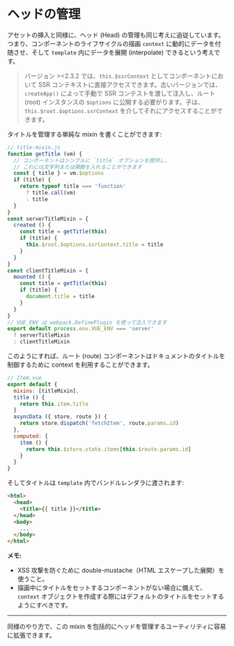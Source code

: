 # ヘッドの管理

アセットの挿入と同様に、ヘッド (Head) の管理も同じ考えに追従しています。つまり、コンポーネントのライフサイクルの描画 `context` に動的にデータを付随させ、そして `template` 内にデータを展開 (interpolate) できるという考えです。

> バージョン >=2.3.2 では、`this.$ssrContext` としてコンポーネントにおいて SSR コンテキストに直接アクセスできます。古いバージョンでは、`createApp()` によって手動で SSR コンテストを渡して注入し、ルート (root) インスタンスの `$options` に公開する必要がります。子は、`this.$root.$options.ssrContext` を介してそれにアクセスすることができます。

タイトルを管理する単純な mixin を書くことができます:

```js
// title-mixin.js
function getTitle (vm) {
  // コンポーネントはシンプルに `title` オプションを提供し、
  // これには文字列または関数を入れることができます
  const { title } = vm.$options
  if (title) {
    return typeof title === 'function'
      ? title.call(vm)
      : title
  }
}
const serverTitleMixin = {
  created () {
    const title = getTitle(this)
    if (title) {
      this.$root.$options.ssrContext.title = title
    }
  }
}
const clientTitleMixin = {
  mounted () {
    const title = getTitle(this)
    if (title) {
      document.title = title
    }
  }
}
// VUE_ENV は webpack.DefinePlugin を使って注入できます
export default process.env.VUE_ENV === 'server'
  ? serverTitleMixin
  : clientTitleMixin
```

このようにすれば、ルート (route) コンポーネントはドキュメントのタイトルを制御するために context を利用することができます。

```js
// Item.vue
export default {
  mixins: [titleMixin],
  title () {
    return this.item.title
  }
  asyncData ({ store, route }) {
    return store.dispatch('fetchItem', route.params.id)
  },
  computed: {
    item () {
      return this.$store.state.items[this.$route.params.id]
    }
  }
}
```

そしてタイトルは `template` 内でバンドルレンダラに渡されます:

```html
<html>
  <head>
    <title>{{ title }}</title>
  </head>
  <body>
    ...
  </body>
</html>
```

**メモ:**

- XSS 攻撃を防ぐために double-mustache（HTML エスケープした展開）を使うこと。
- 描画中にタイトルをセットするコンポーネントがない場合に備えて、`context` オブジェクトを作成する際にはデフォルトのタイトルをセットするようにすべきです。

---

同様のやり方で、この mixin を包括的にヘッドを管理するユーティリティに容易に拡張できます。
